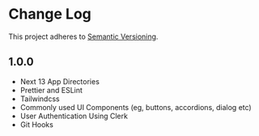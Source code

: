 # Change Log

This project adheres to [Semantic Versioning](https://semver.org/).

## 1.0.0

- Next 13 App Directories
- Prettier and ESLint
- Tailwindcss
- Commonly used UI Components (eg, buttons, accordions, dialog etc)
- User Authentication Using Clerk
- Git Hooks
